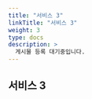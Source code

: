 ```yaml
---
title: "서비스 3"
linkTitle: "서비스 3"
weight: 3
type: docs
description: >
  게시물 등록 대기중입니다.
---
```


## 서비스 3
